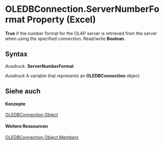 
# OLEDBConnection.ServerNumberFormat Property (Excel)

 **True** if the number format for the OLAP server is retrieved from the server when using the specified connection. Read/write **Boolean**.


## Syntax

 _Ausdruck_. **ServerNumberFormat**

 _Ausdruck_ A variable that represents an **OLEDBConnection** object.


## Siehe auch


#### Konzepte


[OLEDBConnection Object](f246e544-9854-8e71-a7f7-dec57dd725e4.md)
#### Weitere Ressourcen


[OLEDBConnection Object Members](http://msdn.microsoft.com/library/2f1a2f81-ee3a-1b60-8dc3-87818e1790c1%28Office.15%29.aspx)